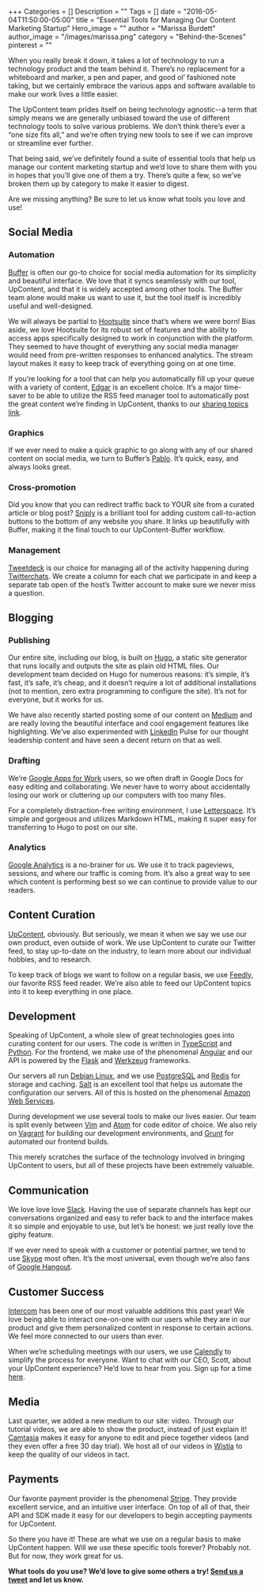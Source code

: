 +++
Categories = []
Description = ""
Tags = []
date = "2016-05-04T11:50:00-05:00"
title = "Essential Tools for Managing Our Content Marketing Startup"
Hero_image = ""
author = "Marissa Burdett"
author_image = "/images/marissa.png"
category = "Behind-the-Scenes"
pinterest = ""

When you really break it down, it takes a lot of technology to run a technology product and the team behind it. There’s no replacement for a whiteboard and marker, a pen and paper, and good ol’ fashioned note taking, but we certainly embrace the various apps and software available to make our work lives a little easier.

The UpContent team prides itself on being technology agnostic--a term that simply means we are generally unbiased toward the use of different technology tools to solve various problems. We don’t think there’s ever a “one size fits all,” and we’re often trying new tools to see if we can improve or streamline ever further.

That being said, we’ve definitely found a suite of essential tools that help us manage our content marketing startup and we’d love to share them with you in hopes that you’ll give one of them a try. There’s quite a few, so we’ve broken them up by category to make it easier to digest.

Are we missing anything? Be sure to let us know what tools you love and use!

## Social Media

### Automation

[Buffer](http://buffer.com) is often our go-to choice for social media automation for its simplicity and beautiful interface. We love that it syncs seamlessly with our tool, UpContent, and that it is widely accepted among other tools. The Buffer team alone would make us want to use it, but the tool itself is incredibly useful and well-designed.

We will always be partial to [Hootsuite](http://hootsuite.com) since that’s where we were born! Bias aside, we love Hootsuite for its robust set of features and the ability to access apps specifically designed to work in conjunction with the platform. They seemed to have thought of everything any social media manager would need from pre-written responses to enhanced analytics. The stream layout makes it easy to keep track of everything going on at one time.

If you’re looking for a tool that can help you automatically fill up your queue with a variety of content, [Edgar](http://meetedgar.com) is an excellent choice. It’s a major time-saver to be able to utilize the RSS feed manager tool to automatically post the great content we’re finding in UpContent, thanks to our [sharing topics link](https://upcontent.com/post/sharing-topics-strategy/).

### Graphics

If we ever need to make a quick graphic to go along with any of our shared content on social media, we turn to Buffer’s [Pablo](https://pablo.buffer.com/). It’s quick, easy, and always looks great.

### Cross-promotion

Did you know that you can redirect traffic back to YOUR site from a curated article or blog post? [Sniply](http://snip.ly) is a brilliant tool for adding custom call-to-action buttons to the bottom of any website you share. It links up beautifully with Buffer, making it the final touch to our UpContent-Buffer workflow.

### Management

[Tweetdeck](http://tweetdeck.com) is our choice for managing all of the activity happening during [Twitterchats](https://upcontent.com/post/twitter-chat-strategy/). We create a column for each chat we participate in and keep a separate tab open of the host’s Twitter account to make sure we never miss a question.


## Blogging

### Publishing

Our entire site, including our blog, is built on [Hugo](https://gohugo.io/), a static site generator that runs locally and outputs the site as plain old HTML files. Our development team decided on Hugo for numerous reasons: it’s simple, it’s fast, it’s safe, it’s cheap, and it doesn’t require a lot of additional installations (not to mention, zero extra programming to configure the site). It’s not for everyone, but it works for us.

We have also recently started posting some of our content on [Medium](https://medium.com/) and are really loving the beautiful interface and cool engagement features like highlighting. We’ve also experimented with [LinkedIn](http://linkedin.com) Pulse for our thought leadership content and have seen a decent return on that as well.

### Drafting

We’re [Google Apps for Work](https://apps.google.com/) users, so we often draft in Google Docs for easy editing and collaborating. We never have to worry about accidentally losing our work or cluttering up our computers with too many files.

For a completely distraction-free writing environment, I use [Letterspace](https://programmerbird.com/letterspace/). It’s simple and gorgeous and utilizes Markdown HTML, making it super easy for transferring to Hugo to post on our site.

### Analytics

[Google Analytics](https://analytics.google.com) is a no-brainer for us. We use it to track pageviews, sessions, and where our traffic is coming from. It’s also a great way to see which content is performing best so we can continue to provide value to our readers.

## Content Curation

[UpContent](http://upcontent.com), obviously. But seriously, we mean it when we say we use our own product, even outside of work. We use UpContent to curate our Twitter feed, to stay up-to-date on the industry, to learn more about our individual hobbies, and to research.

To keep track of blogs we want to follow on a regular basis, we use [Feedly](http://feedly.com/), our favorite RSS feed reader. We’re also able to feed our UpContent topics into it to keep everything in one place.

## Development

Speaking of UpContent, a whole slew of great technologies goes into curating content for our users. The code is written in [TypeScript](https://www.typescriptlang.org/) and [Python](https://www.python.org/). For the frontend, we make use of the phenomenal [Angular](https://www.angular.io/) and our API is powered by the [Flask](http://flask.pocoo.org/) and [Werkzeug](http://werkzeug.pocoo.org) frameworks.

Our servers all run [Debian Linux](https://debian.org/), and we use [PostgreSQL](https://postgresql.org/) and [Redis](https://redis.io/) for storage and caching. [Salt](https://saltstack.org/) is an excellent tool that helps us automate the configuration our servers. All of this is hosted on the phenomenal [Amazon Web Services](https://aws.amazon.com/).

During development we use several tools to make our lives easier. Our team is split evenly between [Vim](http://vim.org) and [Atom](http://atom.io) for code editor of choice. We also rely on [Vagrant](https://vagrant.io) for building our development environments, and [Grunt](http://gruntjs.com) for automated our frontend builds.

This merely scratches the surface of the technology involved in bringing UpContent to users, but all of these projects have been extremely valuable.

## Communication

We love love love [Slack](https://slack.com/). Having the use of separate channels has kept our conversations organized and easy to refer back to and the interface makes it so simple and enjoyable to use, but let’s be honest: we just really love the giphy feature.

If we ever need to speak with a customer or potential partner, we tend to use [Skype](http://www.skype.com/) most often. It’s the most universal, even though we’re also fans of [Google Hangout](https://hangouts.google.com/).

## Customer Success

[Intercom](https://www.intercom.io/) has been one of our most valuable additions this past year! We love being able to interact one-on-one with our users while they are in our product and give them personalized content in response to certain actions. We feel more connected to our users than ever.

When we’re scheduling meetings with our users, we use [Calendly](https://calendly.com/) to simplify the process for everyone. Want to chat with our CEO, Scott, about your UpContent experience? He’d love to hear from you. Sign up for a time [here](https://calendly.com/upchat/15min/04-27-2016).

## Media

Last quarter, we added a new medium to our site: video. Through our tutorial videos, we are able to show the product, instead of just explain it! [Camtasia](https://www.techsmith.com/camtasia.html) makes it easy for anyone to edit and piece together videos (and they even offer a free 30 day trial). We host all of our videos in [Wistia](http://wistia.com/) to keep the quality of our videos in tact.

## Payments

Our favorite payment provider is the phenomenal [Stripe](https://stripe.com). They provide excellent service, and an intuitive user interface. On top of all of that, their API and SDK made it easy for our developers to begin accepting payments for UpContent.

So there you have it! These are what we use on a regular basis to make UpContent happen. Will we use these specific tools forever? Probably not. But for now, they work great for us.

**What tools do you use? We’d love to give some others a try! [Send us a tweet](http://ctt.ec/D62UV) and let us know.**
